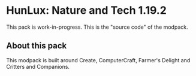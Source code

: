 # HunLux: Nature and Tech 1.19.2

This pack is work-in-progress.
This is the "source code" of the modpack.

## About this pack
This modpack is built around Create, ComputerCraft, Farmer's Delight and Critters and Companions.

